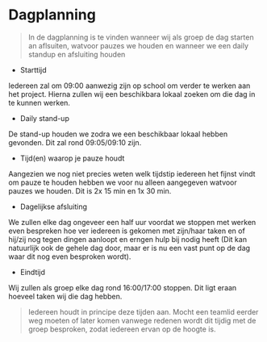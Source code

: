 # Dagplanning

> In de dagplanning is te vinden wanneer wij als groep de dag starten an aflsuiten, watvoor pauzes we houden en wanneer we een daily standup en afsluiting houden

 - Starttijd

Iedereen zal om 09:00 aanwezig zijn op school om verder te werken aan het project. Hierna zullen wij een beschikbara lokaal zoeken om die dag in te kunnen werken.

 - Daily stand-up

De stand-up houden we zodra we een beschikbaar lokaal hebben gevonden. Dit zal rond 09:05/09:10 zijn.

 - Tijd(en) waarop je pauze houdt

 Aangezien we nog niet precies weten welk tijdstip iedereen het fijnst vindt om pauze te houden hebben we voor nu alleen aangegeven watvoor pauzes we houden. Dit is 2x 15 min en 1x 30 min.

 - Dagelijkse afsluiting
 
 We zullen elke dag ongeveer een half uur voordat we stoppen met werken even bespreken hoe ver iedereen is gekomen met zijn/haar taken en of hij/zij nog tegen dingen aanloopt en erngen hulp bij nodig heeft (Dit kan natuurlijk ook de gehele dag door, maar er is nu een vast punt op de dag waar dit nog even besproken wordt).

 - Eindtijd

Wij zullen als groep elke dag rond 16:00/17:00 stoppen. Dit ligt eraan hoeveel taken wij die dag hebben.

> Iedereen houdt in principe deze tijden aan. Mocht een teamlid eerder weg moeten of later komen vanwege redenen wordt dit tijdig met de groep besproken, zodat iedereen ervan op de hoogte is.
